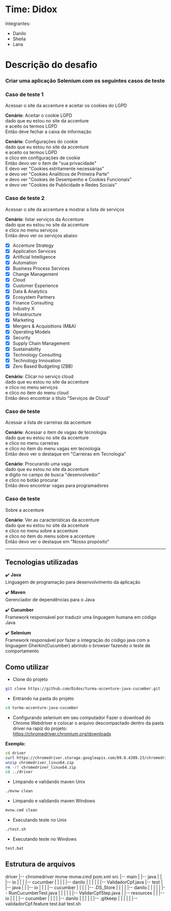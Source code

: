 # Time: Didox
Integrantes: <br>
<ul>
  <li>Danilo</li>
  <li>Sheila</li>
  <li>Lana</li>
</ul>

# Descrição do desafio
### Criar uma aplicação Selenium com os seguintes casos de teste
### Caso de teste 1
Acessar o site da accenture e aceitar os cookies do LGPD<br>

<b>Cenário</b>: Aceitar o cookie LGPD<br>
dado que eu estou no site da accenture<br>
e aceito os termos LGPD<br>
Então deve fechar a caixa de informação<br>

<b>Cenário</b>: Configurações do cookie<br>
dado que eu estou no site da accenture<br>
e aceito os termos LGPD<br>
e clico em configurações de cookie<br>
Então devo ver o item de "sua privacidade"<br>
E devo ver "Cookies estritamente necessárias"<br>
e devo ver "Cookies Analíticos de Primeira Parte"<br>
e devo ver "Cookies de Desempenho e Cookies Funcionais"<br>
e devo ver "Cookies de Publicidade e Redes Sociais"<br>

### Caso de teste 2
Acessar o site da accenture a mostrar a lista de serviços<br>

<b>Cenário</b>: listar serviços da Accenture<br>
dado que eu estou no site da accenture<br>
e clico no menu serviços<br>
Então devo ver os serviços abaixo<br>
- [x] Accenture Strategy
- [x] Application Services
- [x] Artificial Intelligence
- [x] Automation
- [x] Business Process Services
- [x] Change Management
- [x] Cloud
- [x] Customer Experience
- [x] Data & Analytics
- [x] Ecosystem Partners
- [x] Finance Consulting
- [x] Industry X
- [x] Infrastructure
- [x] Marketing
- [x] Mergers & Acquisitions (M&A)
- [x] Operating Models
- [x] Security
- [x] Supply Chain Management
- [x] Sustainability
- [x] Technology Consulting
- [x] Technology Innovation
- [x] Zero Based Budgeting (ZBB)

<b>Cenário</b>: Clicar no serviço cloud<br>
dado que eu estou no site da accenture<br>
e clico no menu serviços<br>
e clico no item do menu cloud<br>
Então devo encontrar o título "Serviços de Cloud"<br>

### Caso de teste
Acessar a lista de carreiras da accenture<br>

<b>Cenário</b>: Acessar o item de vagas de tecnologia<br>
dado que eu estou no site da accenture<br>
e clico no menu carreiras<br>
e clico no item do menu vagas em tecnologia<br>
Então devo ver o destaque em "Carreiras em Tecnologia"<br>

<b>Cenário</b>: Procurando uma vaga<br>
dado que eu estou no site da accenture<br>
e digito no campo de busca "desenvolvedor"<br>
e clico no botão procurar<br>
Então devo encontrar vagas para programadores<br>

### Caso de teste
Sobre a accenture<br>

<b>Cenário</b>: Ver as características da accenture<br>
dado que eu estou no site da accenture<br>
e clico no menu sobre a accenture<br>
e clico no item do menu sobre a accenture<br>
Então devo ver o destaque em "Nosso propósito"<br>

--------------------------------------------------------------------
## Tecnologias utilizadas
:heavy_check_mark: <b>Java</b><br>
Linguagem de programação para desenvolvimento da aplicação<br>

:heavy_check_mark: <b>Maven</b><br>
Gerenciador de dependências para o Java<br>

:heavy_check_mark: <b>Cucumber</b><br>
Framework responsável por traduzir uma linguagem humana em código Java<br>

:heavy_check_mark: <b>Selenium</b><br>
Framework responsável por fazer a integração do código java com a linguagem Gherkin(Cucumber) abrindo o browser fazendo o teste de comportamento<br>

## Como utilizar
- Clone do projeto
 ```bash
git clone https://github.com/Didox/turma-accenture-java-cucumber.git
 ```

- Entrando na pasta do projeto
 ```bash
cd turma-accenture-java-cucumber
 ```

- Configurando selenium em seu computador
Fazer o download do Chrome Webdriver e colocar o arquivo descompactado dentro da pasta driver na rapiz do projeto:<br>
https://chromedriver.chromium.org/downloads<br>

<b>Exemplo:</b><br>
 ```bash
cd driver
curl https://chromedriver.storage.googleapis.com/89.0.4389.23/chromedriver_linux64.zip
unzip chromedriver_linux64.zip
rm -rf chromedriver_linux64.zip
cd ../driver
 ```

- Limpando e validando maven Unix
 ```bash
./mvnw clean
 ```
 
- Limpando e validando maven Windows
 ```bash
mvnw.cmd clean
 ```

- Executando teste no Unix
 ```bash
./test.sh
 ```

- Executando teste no Windows
 ```bash
test.bat
 ```

## Estrutura de arquivos

driver
   |-- chromedriver
mvnw
mvnw.cmd
pom.xml
src
   |-- main
   |   |-- java
   |   |   |-- io
   |   |   |   |-- cucumber
   |   |   |   |   |-- danilo
   |   |   |   |   |   |-- ValidadorCpf.java
   |-- test
   |   |-- java
   |   |   |-- io
   |   |   |   |-- cucumber
   |   |   |   |   |-- .DS_Store
   |   |   |   |   |-- danilo
   |   |   |   |   |   |-- RunCucumberTest.java
   |   |   |   |   |   |-- ValidarCpfStep.java
   |   |-- resources
   |   |   |-- io
   |   |   |   |-- cucumber
   |   |   |   |   |-- danilo
   |   |   |   |   |   |-- .gitkeep
   |   |   |   |   |   |-- validadorCpf.feature
test.bat
test.sh